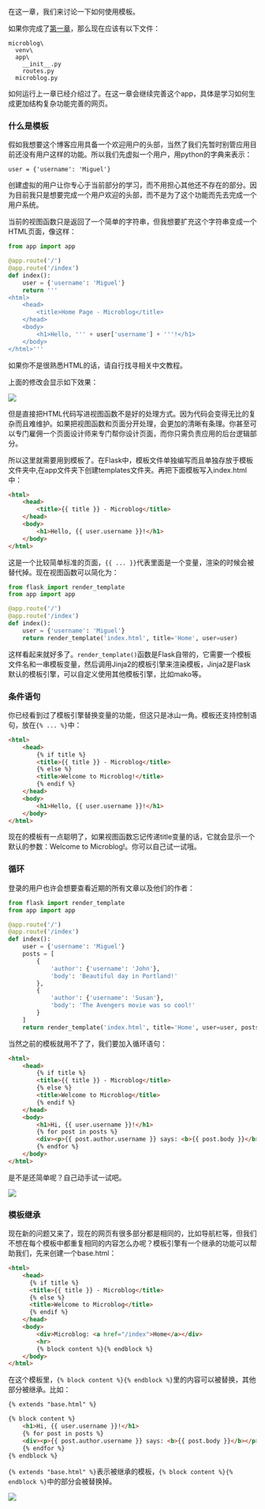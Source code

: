 在这一章，我们来讨论一下如何使用模板。

如果你完成了[第一章](https://github.com/wuwayne/The-Flask-Mega-Tutorial-in-CHS/blob/master/doc/Hello%2C%20World!.md)，那么现在应该有以下文件：

~~~
microblog\
  venv\
  app\
    __init__.py
    routes.py
  microblog.py
~~~

如何运行上一章已经介绍过了。在这一章会继续完善这个app，具体是学习如何生成更加结构复杂功能完善的网页。

### 什么是模板

假如我想要这个博客应用具备一个欢迎用户的头部，当然了我们先暂时别管应用目前还没有用户这样的功能。所以我们先虚拟一个用户，用python的字典来表示：

	user = {'username': 'Miguel'}

创建虚拟的用户让你专心于当前部分的学习，而不用担心其他还不存在的部分。因为目前我只是想要完成一个用户欢迎的头部，而不是为了这个功能而先去完成一个用户系统。

当前的视图函数只是返回了一个简单的字符串，但我想要扩充这个字符串变成一个HTML页面，像这样：

~~~python
from app import app

@app.route('/')
@app.route('/index')
def index():
    user = {'username': 'Miguel'}
    return '''
<html>
    <head>
        <title>Home Page - Microblog</title>
    </head>
    <body>
        <h1>Hello, ''' + user['username'] + '''!</h1>
    </body>
</html>'''
~~~

如果你不是很熟悉HTML的话，请自行找寻相关中文教程。

上面的修改会显示如下效果：

![](https://blog.miguelgrinberg.com/static/images/mega-tutorial/ch02-mock-user.png)

但是直接把HTML代码写进视图函数不是好的处理方式。因为代码会变得无比的复杂而且难维护。如果把视图函数和页面分开处理，会更加的清晰有条理。你甚至可以专门雇佣一个页面设计师来专门帮你设计页面，而你只需负责应用的后台逻辑部分。

所以这里就需要用到模板了。在Flask中，模板文件单独编写而且单独存放于模板文件夹中,在app文件夹下创建templates文件夹。再把下面模板写入index.html中：

~~~html
<html>
    <head>
        <title>{{ title }} - Microblog</title>
    </head>
    <body>
        <h1>Hello, {{ user.username }}!</h1>
    </body>
</html>
~~~

这是一个比较简单标准的页面，`{{ ... }}`代表里面是一个变量，渲染的时候会被替代掉。现在视图函数可以简化为：

~~~python
from flask import render_template
from app import app

@app.route('/')
@app.route('/index')
def index():
    user = {'username': 'Miguel'}
    return render_template('index.html', title='Home', user=user)
~~~

这样看起来就好多了。`render_template()`函数是Flask自带的，它需要一个模板文件名和一串模板变量，然后调用Jinja2的模板引擎来渲染模板，Jinja2是Flask默认的模板引擎，可以自定义使用其他模板引擎，比如mako等。

### 条件语句

你已经看到过了模板引擎替换变量的功能，但这只是冰山一角。模板还支持控制语句，放在`{% ... %}`中：

~~~html
<html>
    <head>
        {% if title %}
        <title>{{ title }} - Microblog</title>
        {% else %}
        <title>Welcome to Microblog!</title>
        {% endif %}
    </head>
    <body>
        <h1>Hello, {{ user.username }}!</h1>
    </body>
</html>
~~~

现在的模板有一点聪明了，如果视图函数忘记传递title变量的话，它就会显示一个默认的参数：Welcome to Microblog!。你可以自己试一试哦。

### 循环

登录的用户也许会想要查看近期的所有文章以及他们的作者：

~~~python
from flask import render_template
from app import app

@app.route('/')
@app.route('/index')
def index():
    user = {'username': 'Miguel'}
    posts = [
        {
            'author': {'username': 'John'},
            'body': 'Beautiful day in Portland!'
        },
        {
            'author': {'username': 'Susan'},
            'body': 'The Avengers movie was so cool!'
        }
    ]
    return render_template('index.html', title='Home', user=user, posts=posts)
~~~

当然之前的模板就用不了了，我们要加入循环语句：

~~~html
<html>
    <head>
        {% if title %}
        <title>{{ title }} - Microblog</title>
        {% else %}
        <title>Welcome to Microblog</title>
        {% endif %}
    </head>
    <body>
        <h1>Hi, {{ user.username }}!</h1>
        {% for post in posts %}
        <div><p>{{ post.author.username }} says: <b>{{ post.body }}</b></p></div>
        {% endfor %}
    </body>
</html>
~~~

是不是还简单呢？自己动手试一试吧。

![](https://blog.miguelgrinberg.com/static/images/mega-tutorial/ch02-mock-posts.png)

### 模板继承

现在新的问题又来了，现在的网页有很多部分都是相同的，比如导航栏等，但我们不想在每个模板中都重复相同的内容怎么办呢？模板引擎有一个继承的功能可以帮助我们，先来创建一个base.html：

~~~html
<html>
    <head>
      {% if title %}
      <title>{{ title }} - Microblog</title>
      {% else %}
      <title>Welcome to Microblog</title>
      {% endif %}
    </head>
    <body>
        <div>Microblog: <a href="/index">Home</a></div>
        <hr>
        {% block content %}{% endblock %}
    </body>
</html>
~~~

在这个模板里，`{% block content %}{% endblock %}`里的内容可以被替换，其他部分被继承。比如：

~~~html
{% extends "base.html" %}

{% block content %}
    <h1>Hi, {{ user.username }}!</h1>
    {% for post in posts %}
    <div><p>{{ post.author.username }} says: <b>{{ post.body }}</b></p></div>
    {% endfor %}
{% endblock %}
~~~

`{% extends "base.html" %}`表示被继承的模板，`{% block content %}{% endblock %}`中的部分会被替换掉。

![](https://blog.miguelgrinberg.com/static/images/mega-tutorial/ch02-inheritance.png)
